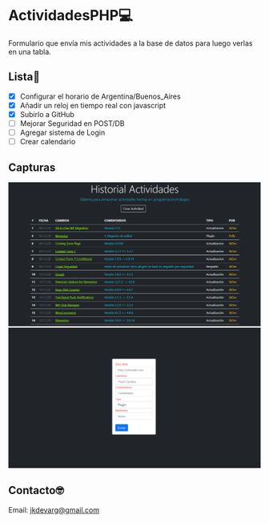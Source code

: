 # ActividadesPHP💻
Formulario que envía mis actividades a la base de datos para luego verlas en una tabla.

## Lista🚀


- [x] Configurar el horario de Argentina/Buenos_Aires
- [x] Añadir un reloj en tiempo real con javascript
- [x] Subirlo a GitHub
- [ ] Mejorar Seguridad en POST/DB
- [ ] Agregar sistema de Login
- [ ] Crear calendario

## Capturas
![Alt text](Screenshot_1.png?raw=true "Captura1")
![Alt text](Screenshot_2.png?raw=true "Captura2") 

## Contacto🤓
Email: jkdevarg@gmail.com
